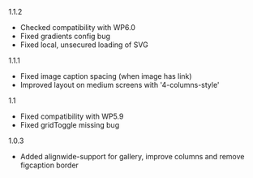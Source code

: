 1.1.2
- Checked compatibility with WP6.0
- Fixed gradients config bug
- Fixed local, unsecured loading of SVG 

1.1.1
- Fixed image caption spacing (when image has link)
- Improved layout on medium screens with '4-columns-style'

1.1
- Fixed compatibility with WP5.9
- Fixed gridToggle missing bug

1.0.3
- Added alignwide-support for gallery, improve columns and remove figcaption border